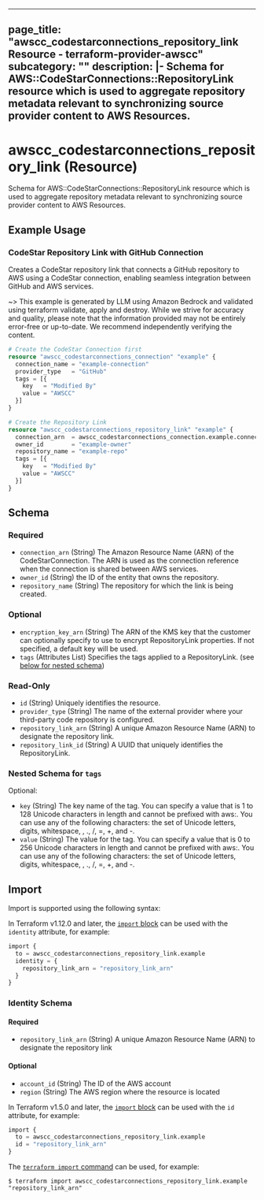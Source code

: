 
---
page_title: "awscc_codestarconnections_repository_link Resource - terraform-provider-awscc"
subcategory: ""
description: |-
  Schema for AWS::CodeStarConnections::RepositoryLink resource which is used to aggregate repository metadata relevant to synchronizing source provider content to AWS Resources.
---

# awscc_codestarconnections_repository_link (Resource)

Schema for AWS::CodeStarConnections::RepositoryLink resource which is used to aggregate repository metadata relevant to synchronizing source provider content to AWS Resources.

## Example Usage

### CodeStar Repository Link with GitHub Connection

Creates a CodeStar repository link that connects a GitHub repository to AWS using a CodeStar connection, enabling seamless integration between GitHub and AWS services.

~> This example is generated by LLM using Amazon Bedrock and validated using terraform validate, apply and destroy. While we strive for accuracy and quality, please note that the information provided may not be entirely error-free or up-to-date. We recommend independently verifying the content.

```terraform
# Create the CodeStar Connection first
resource "awscc_codestarconnections_connection" "example" {
  connection_name = "example-connection"
  provider_type   = "GitHub"
  tags = [{
    key   = "Modified By"
    value = "AWSCC"
  }]
}

# Create the Repository Link
resource "awscc_codestarconnections_repository_link" "example" {
  connection_arn  = awscc_codestarconnections_connection.example.connection_arn
  owner_id        = "example-owner"
  repository_name = "example-repo"
  tags = [{
    key   = "Modified By"
    value = "AWSCC"
  }]
}
```

<!-- schema generated by tfplugindocs -->
## Schema

### Required

- `connection_arn` (String) The Amazon Resource Name (ARN) of the CodeStarConnection. The ARN is used as the connection reference when the connection is shared between AWS services.
- `owner_id` (String) the ID of the entity that owns the repository.
- `repository_name` (String) The repository for which the link is being created.

### Optional

- `encryption_key_arn` (String) The ARN of the KMS key that the customer can optionally specify to use to encrypt RepositoryLink properties. If not specified, a default key will be used.
- `tags` (Attributes List) Specifies the tags applied to a RepositoryLink. (see [below for nested schema](#nestedatt--tags))

### Read-Only

- `id` (String) Uniquely identifies the resource.
- `provider_type` (String) The name of the external provider where your third-party code repository is configured.
- `repository_link_arn` (String) A unique Amazon Resource Name (ARN) to designate the repository link.
- `repository_link_id` (String) A UUID that uniquely identifies the RepositoryLink.

<a id="nestedatt--tags"></a>
### Nested Schema for `tags`

Optional:

- `key` (String) The key name of the tag. You can specify a value that is 1 to 128 Unicode characters in length and cannot be prefixed with aws:. You can use any of the following characters: the set of Unicode letters, digits, whitespace, , ., /, =, +, and -.
- `value` (String) The value for the tag. You can specify a value that is 0 to 256 Unicode characters in length and cannot be prefixed with aws:. You can use any of the following characters: the set of Unicode letters, digits, whitespace, , ., /, =, +, and -.

## Import

Import is supported using the following syntax:

In Terraform v1.12.0 and later, the [`import` block](https://developer.hashicorp.com/terraform/language/import) can be used with the `identity` attribute, for example:

```terraform
import {
  to = awscc_codestarconnections_repository_link.example
  identity = {
    repository_link_arn = "repository_link_arn"
  }
}
```

<!-- schema generated by tfplugindocs -->
### Identity Schema

#### Required

- `repository_link_arn` (String) A unique Amazon Resource Name (ARN) to designate the repository link

#### Optional

- `account_id` (String) The ID of the AWS account
- `region` (String) The AWS region where the resource is located

In Terraform v1.5.0 and later, the [`import` block](https://developer.hashicorp.com/terraform/language/import) can be used with the `id` attribute, for example:

```terraform
import {
  to = awscc_codestarconnections_repository_link.example
  id = "repository_link_arn"
}
```

The [`terraform import` command](https://developer.hashicorp.com/terraform/cli/commands/import) can be used, for example:

```shell
$ terraform import awscc_codestarconnections_repository_link.example "repository_link_arn"
```
